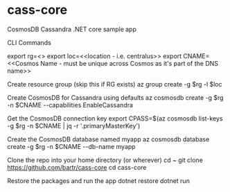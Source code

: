 # cass-core
CosmosDB Cassandra .NET core sample app

CLI Commands

export rg=<<Your Resource Group Name>>
export loc=<<location - i.e. centralus>>
export CNAME=<<Cosmos Name - must be unique across Cosmos as it's part of the DNS name>>

Create resource group (skip this if RG exists)
az group create -g $rg -l $loc

Create CosmosDB for Cassandra using defaults
az cosmosdb create -g $rg -n $CNAME --capabilities EnableCassandra

Get the CosmosDB connection key
export CPASS=$(az cosmosdb list-keys -g $rg -n $CNAME | jq -r '.primaryMasterKey')

Create the CosmosDB database named myapp
az cosmosdb database create -g $rg -n $CNAME --db-name myapp

Clone the repo into your home directory (or wherever)
cd ~
git clone https://github.com/bartr/cass-core
cd cass-core

Restore the packages and run the app
dotnet restore
dotnet run



